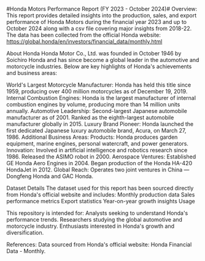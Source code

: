 
#Honda Motors Performance Report (FY 2023 - October 2024)#
Overview:
This report provides detailed insights into the production, sales, and export performance of Honda Motors during the financial year 2023 and up to October 2024 along with a csv file covering major insights from 2018-22. The data has been collected from the official Honda website: https://global.honda/en/investors/financial_data/monthly.html

About Honda
Honda Motor Co., Ltd. was founded in October 1946 by Soichiro Honda and has since become a global leader in the automotive and motorcycle industries. Below are key highlights of Honda's achievements and business areas:

World's Largest Motorcycle Manufacturer: Honda has held this title since 1959, producing over 400 million motorcycles as of December 19, 2019.
Internal Combustion Engines: Honda is the largest manufacturer of internal combustion engines by volume, producing more than 14 million units annually.
Automotive Leadership:
Second-largest Japanese automobile manufacturer as of 2001.
Ranked as the eighth-largest automobile manufacturer globally in 2015.
Luxury Brand Pioneer: Honda launched the first dedicated Japanese luxury automobile brand, Acura, on March 27, 1986.
Additional Business Areas:
Products: Honda produces garden equipment, marine engines, personal watercraft, and power generators.
Innovation:
Involved in artificial intelligence and robotics research since 1986.
Released the ASIMO robot in 2000.
Aerospace Ventures:
Established GE Honda Aero Engines in 2004.
Began production of the Honda HA-420 HondaJet in 2012.
Global Reach: Operates two joint ventures in China — Dongfeng Honda and GAC Honda.

Dataset Details
The dataset used for this report has been sourced directly from Honda's official website and includes:
Monthly production data
Sales performance metrics
Export statistics
Year-on-year growth insights
Usage

This repository is intended for:
Analysts seeking to understand Honda's performance trends.
Researchers studying the global automotive and motorcycle industry.
Enthusiasts interested in Honda's growth and diversification.

References:
Data sourced from Honda's official website: Honda Financial Data - Monthly.

